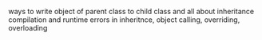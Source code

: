 ways to write object of parent class to child class
and all about inheritance
compilation and runtime errors in inheritnce, object calling, overriding, overloading